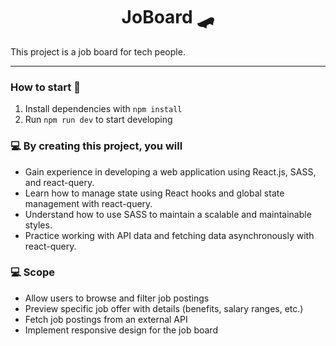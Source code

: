 <h1 align="center">
  JoBoard 🛹
</h1>

This project is a job board for tech people.

---

### How to start 🚀

1. Install dependencies with `npm install`
2. Run `npm run dev` to start developing

### 💻 By creating this project, you will

-  Gain experience in developing a web application using React.js, SASS, and react-query.
-  Learn how to manage state using React hooks and global state management with react-query.
-  Understand how to use SASS to maintain a scalable and maintainable styles.
-  Practice working with API data and fetching data asynchronously with react-query.

### 💻 Scope

-  Allow users to browse and filter job postings
-  Preview specific job offer with details (benefits, salary ranges, etc.)
-  Fetch job postings from an external API
-  Implement responsive design for the job board
